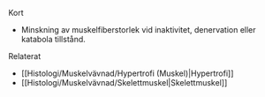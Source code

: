 Kort
- Minskning av muskelfiberstorlek vid inaktivitet, denervation eller katabola tillstånd.

Relaterat
- [[Histologi/Muskelvävnad/Hypertrofi (Muskel)|Hypertrofi]]
- [[Histologi/Muskelvävnad/Skelettmuskel|Skelettmuskel]]

